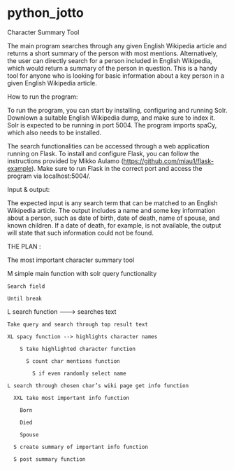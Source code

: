 # python_jotto
Character Summary Tool

The main program searches through any given English Wikipedia article and returns a 
short summary of the person with most mentions. Alternatively, the user can directly search for
a person included in English Wikipedia, which would return a summary of the person in question.
This is a handy tool for anyone who is looking for basic information about a key person in a
given English Wikipedia article.

How to run the program:

To run the program, you can start by installing, configuring and running Solr. 
Downlown a suitable English Wikipedia dump, and make sure to index it. Solr is expected to be
running in port 5004. The program imports spaCy, which also needs to be installed.

The search functionalities can be accessed through a web application running on Flask. 
To install and configure Flask, you can follow the instructions provided by Mikko Aulamo 
(https://github.com/miau1/flask-example). Make sure to run Flask in the correct port and access
the program via localhost:5004/.

Input & output:

The expected input is any search term that can be matched to an English Wikipedia article.
The output includes a name and some key information about a person, such as 
date of birth, date of death, name of spouse, and known children. If a date of death, 
for example, is not available, the output will state that such information could not be found.



THE PLAN :

The most important character summary tool




 

M simple main function with solr query functionality 

    Search field 

    Until break 

 

L search function ---> searches text 

    Take query and search through top result text 

    XL spacy function --> highlights character names 

        S take highlighted character function 

          S count char mentions function 

            S if even randomly select name 

    L search through chosen char’s wiki page get info function  

      XXL take most important info function  

        Born 

        Died 

        Spouse 

      S create summary of important info function 

      S post summary function 
